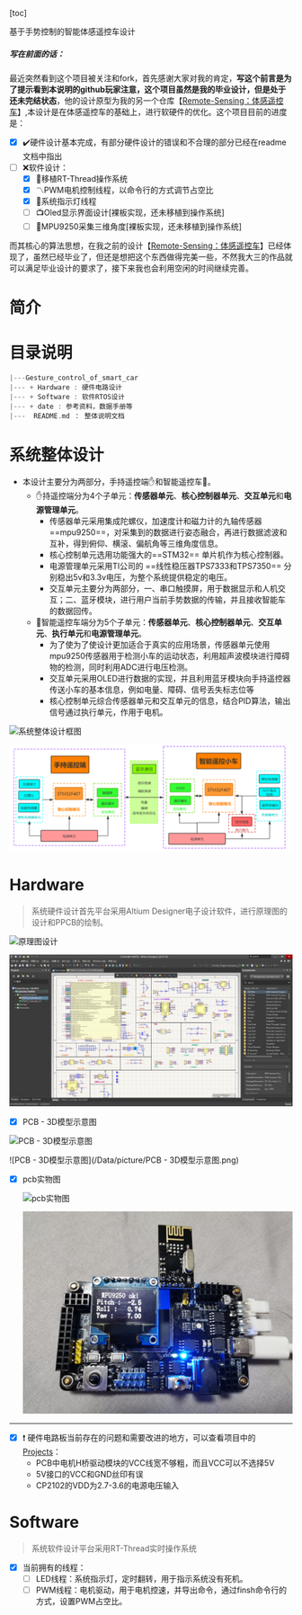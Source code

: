 [toc]

基于手势控制的智能体感遥控车设计

##### 写在前面的话：

最近突然看到这个项目被关注和fork，首先感谢大家对我的肯定，**写这个前言是为了提示看到本说明的github玩家注意，这个项目虽然是我的毕业设计，但是处于还未完结状态**，他的设计原型为我的另一个仓库【[Remote-Sensing：体感遥控车](https://github.com/Hyf338/Remote-Sensing)】,本设计是在体感遥控车的基础上，进行软硬件的优化。这个项目目前的进度是：

- [x] :heavy_check_mark:硬件设计基本完成，有部分硬件设计的错误和不合理的部分已经在readme文档中指出
- [ ] :x:软件设计：
  - [x]  :diamond_shape_with_a_dot_inside:移植RT-Thread操作系统
  - [x] :part_alternation_mark:PWM电机控制线程，以命令行的方式调节占空比
  - [x] :izakaya_lantern:系​​统指示灯线程
  - [ ] :tv:Oled显示界面设计[裸板实现，还未移植到操作系统]
  - [ ] :milky_way:MPU9250采集三维角度[裸板实现，还未移植到操作系统]

而其核心的算法思想，在我之前的设计【[Remote-Sensing：体感遥控车](https://github.com/Hyf338/Remote-Sensing)】已经体现了，虽然已经毕业了，但还是想把这个东西做得完美一些，不然我大三的作品就可以满足毕业设计的要求了，接下来我也会利用空闲的时间继续完善。

# 简介



# 目录说明

```c
|---Gesture_control_of_smart_car
|--- + Hardware : 硬件电路设计
|--- + Software : 软件RTOS设计
|--- + date : 参考资料，数据手册等
|---  README.md ： 整体说明文档

```



# 系统整体设计
- 本设计主要分为两部分，手持遥控端:raised_hand:和智能遥控车:car:。
    - :raised_hand:持遥控端分为4个子单元：**传感器单元**、**核心控制器单元**、**交互单元**和**电源管理单元**。
        - 传感器单元采用集成陀螺仪，加速度计和磁力计的九轴传感器==mpu9250==，对采集到的数据进行姿态融合，再进行数据滤波和互补，得到俯仰、横滚、偏航角等三维角度信息。
        - 核心控制单元选用功能强大的==STM32== 单片机作为核心控制器。
        - 电源管理单元采用TI公司的 ==线性稳压器TPS7333和TPS7350== 分别稳出5v和3.3v电压，为整个系统提供稳定的电压。
        - 交互单元主要分为两部分，一、串口触摸屏，用于数据显示和人机交互；二、蓝牙模块，进行用户当前手势数据的传输，并且接收智能车的数据回传。
    - :car:智能遥控车端分为5个子单元：**传感器单元**、**核心控制器单元**、**交互单元**、**执行单元**和**电源管理单元**。
        - 为了使为了使设计更加适合于真实的应用场景，传感器单元使用mpu9250传感器用于检测小车的运动状态，利用超声波模块进行障碍物的检测，同时利用ADC进行电压检测。
        - 交互单元采用OLED进行数据的实现，并且利用蓝牙模块向手持遥控器传送小车的基本信息，例如电量、障碍、信号丢失标志位等
        - 核心控制单元综合传感器单元和交互单元的信息，结合PID算法，输出信号通过执行单元，作用于电机。

![系统整体设计框图](https://hyifen.oss-cn-hangzhou.aliyuncs.com/img/遥感车系统功能框图.png)

![系统整体设计框图](/Data/picture/系统整体设计框图.png)

# Hardware
>系统硬件设计首先平台采用Altium Designer电子设计软件，进行原理图的设计和PPCB的绘制。



![原理图设计](https://hyifen.oss-cn-hangzhou.aliyuncs.com/img/20200903230435.png)

![原理图设计](/Data/picture/原理图设计.png)

- [x] PCB - 3D模型示意图

![PCB - 3D模型示意图](https://hyifen.oss-cn-hangzhou.aliyuncs.com/img/20200903230555.png)

![PCB - 3D模型示意图](/Data/picture/PCB - 3D模型示意图.png)

- [x] pcb实物图

  ![pcb实物图](https://hyifen.oss-cn-hangzhou.aliyuncs.com/img/IMG_20200903_231727.jpg)

  ![pcb实物图](/Data/picture/pcb实物图.jpg)
***

- [x] :exclamation:  硬件电路板当前存在的问题和需要改进的地方，可以查看项目中的[Projects](https://github.com/Hyf338/Gesture_control_of_smart_car/projects/1)：
  - PCB中电机H桥驱动模块的VCC线宽不够粗，而且VCC可以不选择5V
  - 5V接口的VCC和GND丝印有误
  - CP2102的VDD为2.7-3.6的电源电压输入

# Software

> 系统软件设计平台采用RT-Thread实时操作系统

- [x] 当前拥有的线程：
  - [ ] LED线程：系统指示灯，定时翻转，用于指示系统没有死机。
  - [ ] PWM线程：电机驱动，用于电机控速，并导出命令，通过finsh命令行的方式，设置PWM占空比。
